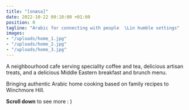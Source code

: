 ```yaml
---
title: "[onæsa]"
date: 2022-10-22 00:10:00 +01:00
position: 0
tagline: "Arabic for connecting with people  \Lin humble settings"
images:
- "/uploads/home_1.jpg"
- "/uploads/home_2.jpg"
- "/uploads/home_3.jpg"
---
```


A neighbourhood cafe serving speciality coffee and tea, delicious artisan treats, and a delicious Middle Eastern breakfast and brunch menu.

Bringing authentic Arabic home cooking based on family recipes to Winchmore Hill.

**Scroll down** to see more : )